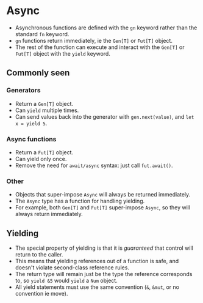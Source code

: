 # Async
- Asynchronous functions are defined with the `gn` keyword rather than the standard `fn` keyword.
- `gn` functions return immediately, ie the `Gen[T]` or `Fut[T]` object.
- The rest of the function can execute and interact with the `Gen[T]` or `Fut[T]` object with the `yield` keyword.

## Commonly seen
### Generators
- Return a `Gen[T]` object.
- Can `yield` multiple times.
- Can send values back into the generator with `gen.next(value)`, and `let x = yield 5`.

### Async functions
- Return a `Fut[T]` object.
- Can yield only once.
- Remove the need for `await/async` syntax: just call `fut.await()`.

### Other
- Objects that super-impose `Async` will always be returned immediately.
- The `Async` type has a function for handling yielding.
- For example, both `Gen[T]` and `Fut[T]` super-impose `Async`, so they will always return immediately.

## Yielding
- The special property of yielding is that it is *guaranteed* that control will return to the caller.
- This means that yielding references out of a function is safe, and doesn't violate second-class reference rules.
- The return type will remain just be the type the reference corresponds to, so `yield &5` would `yield` a `Num` object.
- All yield statements must use the same convention (`&`, `&mut`, or no convention ie move).
